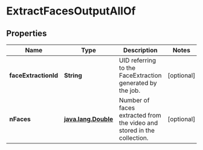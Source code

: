 

# ExtractFacesOutputAllOf

## Properties

Name | Type | Description | Notes
------------ | ------------- | ------------- | -------------
**faceExtractionId** | **String** | UID referring to the FaceExtraction generated by the job. |  [optional]
**nFaces** | [**java.lang.Double**](java.lang.Double.md) | Number of faces extracted from the video and stored in the collection. |  [optional]



